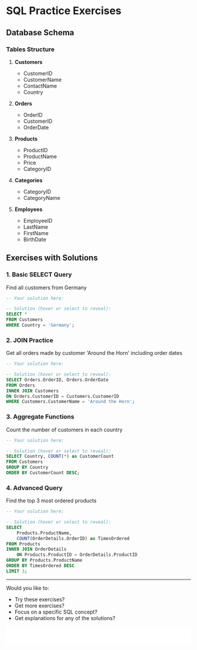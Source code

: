 # SQL Practice Exercises

## Database Schema
### Tables Structure
1. **Customers**
   - CustomerID
   - CustomerName
   - ContactName
   - Country

2. **Orders**
   - OrderID
   - CustomerID
   - OrderDate

3. **Products**
   - ProductID
   - ProductName
   - Price
   - CategoryID

4. **Categories**
   - CategoryID
   - CategoryName

5. **Employees**
   - EmployeeID
   - LastName
   - FirstName
   - BirthDate

## Exercises with Solutions

### 1. Basic SELECT Query
Find all customers from Germany
```sql
-- Your solution here:

-- Solution (hover or select to reveal):
SELECT * 
FROM Customers 
WHERE Country = 'Germany';
```

### 2. JOIN Practice
Get all orders made by customer 'Around the Horn' including order dates
```sql
-- Your solution here:

-- Solution (hover or select to reveal):
SELECT Orders.OrderID, Orders.OrderDate
FROM Orders
INNER JOIN Customers 
ON Orders.CustomerID = Customers.CustomerID
WHERE Customers.CustomerName = 'Around the Horn';
```

### 3. Aggregate Functions
Count the number of customers in each country
```sql
-- Your solution here:

-- Solution (hover or select to reveal):
SELECT Country, COUNT(*) as CustomerCount
FROM Customers
GROUP BY Country
ORDER BY CustomerCount DESC;
```

### 4. Advanced Query
Find the top 3 most ordered products
```sql
-- Your solution here:

-- Solution (hover or select to reveal):
SELECT 
    Products.ProductName,
    COUNT(OrderDetails.OrderID) as TimesOrdered
FROM Products
INNER JOIN OrderDetails 
    ON Products.ProductID = OrderDetails.ProductID
GROUP BY Products.ProductName
ORDER BY TimesOrdered DESC
LIMIT 3;
```

---

Would you like to:
- Try these exercises?
- Get more exercises?
- Focus on a specific SQL concept?
- Get explanations for any of the solutions?

<div style="color: white; background: white;">
Note: The solutions above use the following concepts:
- Basic SELECT with WHERE clause
- INNER JOIN between tables
- Aggregate functions (COUNT)
- GROUP BY and ORDER BY
- LIMIT clause
- Multiple table joins
</div>